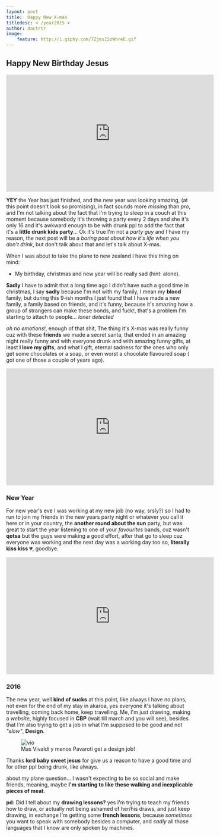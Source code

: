 ```yaml
---
layout: post
title:  Happy New X-mas
titledesc: < /year2015 >
author: dactrtr
image:
    feature: http://i.giphy.com/7ZjmsISzWnreE.gif
---
```


## Happy New Birthday Jesus
<iframe width="560" height="315" src="https://www.youtube.com/embed/XYeM3uHVZnE" frameborder="0" allowfullscreen></iframe>

**YEY** the Year has just finished, and the new year was looking amazing, (at this point doesn't look so promising), in fact sounds more *missing* than *pro*, and I'm not talking about the fact that I'm trying to sleep in a couch at this moment because somebody it's throwing a party every 2 days and she it's only 16 and it's awkward enough to be with drunk ppl to add the fact that it's a **little drunk kids party**...
Ok it's true I'm not a *party guy* and I have my reason, the next post will be a *boring post about how it's life when you don't drink*, but don't talk about that and let's talk about X-mas.

When I was about to take the plane to new zealand I have this thing on mind:

- My birthday, christmas and new year will be really sad (hint: alone).

**Sadly** I have to admit that a long time ago I didn't have such a good time in christmas, I say **sadly** because I'm not with my family, I mean my **blood** family, but during this 9-ish months I just found that I have made a new family, a family based on friends, and it's funny, because it's amazing how a group of strangers can make these bonds, and fuck!, that's a problem I'm starting to attach to people... *loner detected*

*oh no emotions!*, enough of that shit, The thing it's X-mas was really funny cuz with these **friends** we made a secret santa, that ended in an amazing night really funny and with everyone drunk and with amazing funny gifts, at least **I love my gifts**, and what I gift, eternal sadness for the ones who only get some chocolates or a soap, or even worst a chocolate flavoured soap ( got one of those a couple of years ago).

<iframe width="560" height="315" src="https://www.youtube.com/embed/D_Kf66SyflA" frameborder="0" allowfullscreen></iframe>

### New Year

For new year's eve I was working at my new job (no way, srsly?) so I had to run to join my friends in the new years party night or whatever you call it here or in your country, the **another round about the sun** party, but was great to start the year listening to one of your *favourites* bands, cuz wasn't **qotsa** but the guys were making a good effort, after that go to sleep cuz everyone was working and the next day was a working day too so, **literally kiss kiss** 💔, goodbye.

 <iframe width="560" height="315" src="https://www.youtube.com/embed/Ohul8O0MZZc" frameborder="0" allowfullscreen></iframe>
 
### 2016

The new year, well **kind of sucks** at this point, like always I have no plans, not even for the end of my stay in akaroa, yes everyone it's talking about travelling, coming back home, keep travelling. Me, I'm just drawing, making a *website*, highly focused in **CBP** (wait till march and you will see), besides that I'm also trying to get a job in what I'm supposed to be good and not *"slow"*, **Design**.

 <figure class="figimg">
   <img src="http://49.media.tumblr.com/6cc2ce9814436c08c5010b8bcb7cc5b1/tumblr_mg6vutIFBk1rl6bl6o1_400.gif" alt="vio">
<figcaption>
Mas Vivaldi y menos Pavaroti get a design job!
</figcaption>
</figure>

Thanks **lord baby sweet jesus** for give us a reason to have a good time and for other ppl being drunk, like always.

about my plane question... I wasn't expecting to be so social and make friends, meaning, maybe **I'm starting to like these walking and inexplicable pieces of meat**.


**pd:** Did I tell about my **drawing lessons?** yes I'm trying to teach my friends how to draw, or actually not being ashamed of her/his draws, and just keep drawing, in exchange I'm getting some **french lessons**, because *sometimes* you want to speak with somebody besides a computer, and *sadly* all those languages that I know are only spoken by machines.


